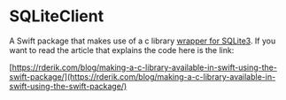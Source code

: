# SQLiteClient

A Swift package that makes use of a c library [wrapper for SQLite3](https://github.com/rderik/SQLite3). If you want to read the article that explains the code here is the link:

[https://rderik.com/blog/making-a-c-library-available-in-swift-using-the-swift-package/](https://rderik.com/blog/making-a-c-library-available-in-swift-using-the-swift-package/)
